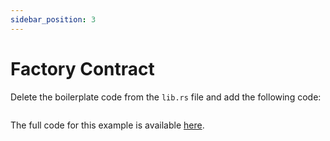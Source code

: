 ```yaml
---
sidebar_position: 3
---
```


# Factory Contract
Delete the boilerplate code from the `lib.rs` file and add the following code:
```rust

```

The full code for this example is available [here](https://github.com/swanky-dapps/factory-mint).